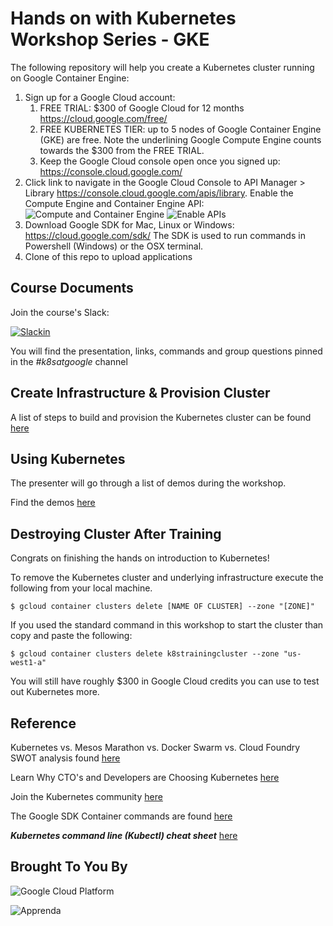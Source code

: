 # Hands on with Kubernetes Workshop Series - GKE

The following repository will help you create a Kubernetes cluster running on Google Container Engine:

1. Sign up for a Google Cloud account:
    1. FREE TRIAL: $300 of Google Cloud for 12 months https://cloud.google.com/free/
    2. FREE KUBERNETES TIER: up to 5 nodes of Google Container Engine (GKE) are free. Note the underlining Google Compute Engine counts towards the $300 from the FREE TRIAL. 
    3. Keep the Google Cloud console open once you signed up: https://console.cloud.google.com/ 
2. Click link to navigate in the Google Cloud Console to API Manager > Library https://console.cloud.google.com/apis/library. Enable the Compute Engine and Container Engine API: 
![Compute and Container Engine](http://i.imgur.com/obCh0lP.png)
![Enable APIs](http://i.imgur.com/BThkhfK.png)
3. Download Google SDK for Mac, Linux or Windows: https://cloud.google.com/sdk/ The SDK is used to run commands in Powershell (Windows) or the OSX terminal. 
4. Clone of this repo to upload applications

## Course Documents

Join the course's Slack:

 [![Slackin](http://54.242.94.98/badge.svg)](http://54.242.94.98/)

You will find the presentation, links, commands and group questions pinned in the _#k8satgoogle_ channel

## Create Infrastructure & Provision Cluster

A list of steps to build and provision the Kubernetes cluster can be found [here](docs/3-build-cluster.md)

## Using Kubernetes

The presenter will go through a list of demos during the workshop.

Find the demos [here](docs/demos)

## Destroying Cluster After Training

Congrats on finishing the hands on introduction to Kubernetes!

To remove the Kubernetes cluster and underlying infrastructure execute the following from your local machine.

```
$ gcloud container clusters delete [NAME OF CLUSTER] --zone "[ZONE]"
```
If you used the standard command in this workshop to start the cluster than copy and paste the following:

```
$ gcloud container clusters delete k8strainingcluster --zone "us-west1-a"
```
You will still have roughly $300 in Google Cloud credits you can use to test out Kubernetes more.

## Reference

Kubernetes vs. Mesos Marathon vs. Docker Swarm vs. Cloud Foundry SWOT analysis found [here](https://apprenda.com/white-papers/container-orchestration-comparison-guide/)

Learn Why CTO's and Developers are Choosing Kubernetes [here](https://apprenda.com/why-kubernetes/)

Join the Kubernetes community [here](https://github.com/chrisgaun/GKE-hands-on-training/blob/master/community.md)

The Google SDK Container commands are found [here](https://cloud.google.com/sdk/gcloud/reference/container/)

***Kubernetes command line (Kubectl) cheat sheet*** [here](https://kubernetes.io/docs/user-guide/kubectl-cheatsheet/)


## Brought To You By

![Google Cloud Platform](https://cloud.google.com/_static/1c93cfc82f/images/cloud/gcp-logo.svg)

![Apprenda](https://upload.wikimedia.org/wikipedia/commons/c/cc/Apprenda_logo.png)

